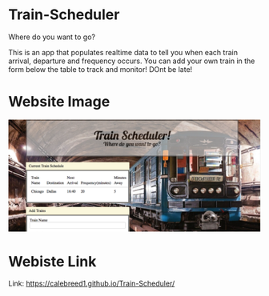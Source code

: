 # Train-Scheduler

Where do you want to go?

This is an app that populates realtime data to tell you when each train arrival, departure and frequency occurs.
You can add your own train in the form below the table to track and monitor! DOnt be late!

# Website Image 
![screenshot](assets/images/trains.jpg)


# Webiste Link
Link: https://calebreed1.github.io/Train-Scheduler/
